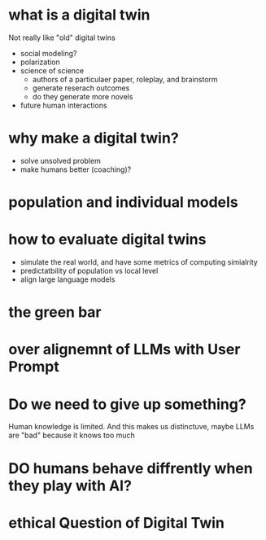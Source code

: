 # what is a digital twin

Not really like "old" digital twins

+ social modeling?
+ polarization
+ science of science
    - authors of a particulaer paper, roleplay, and brainstorm
    - generate reserach outcomes
    - do they generate more novels
+ future human interactions

# why make a digital twin?

+ solve unsolved problem
+ make humans better (coaching)?

# population and individual models

# how to evaluate digital twins
+ simulate the real world, and have some metrics of computing simialrity
+ predictatbility of population vs local level
+ align large language models

# the green bar

# over alignemnt of LLMs with User Prompt

# Do we need to give up something?

Human knowledge is limited. And this makes us distinctuve, maybe LLMs are "bad" because it knows too much

# DO humans behave diffrently when they play with AI?


# ethical Question of Digital Twin
